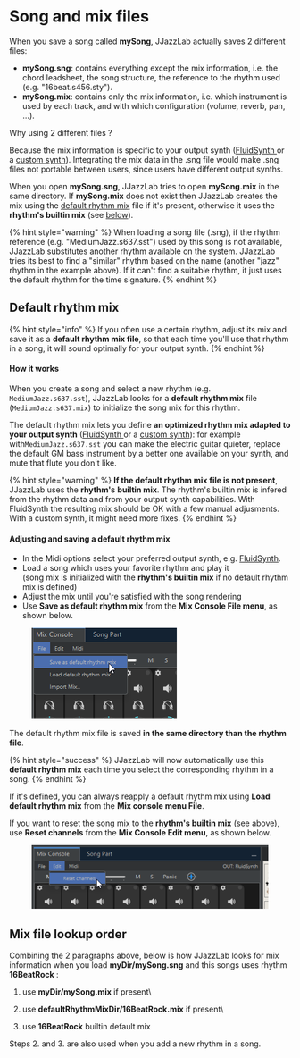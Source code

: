 # Song and mix files

When you save a song called **mySong**, JJazzLab actually saves 2 different files:

* **mySong.sng**: contains everything except the mix information, i.e. the chord leadsheet, the song structure, the reference to the rhythm used (e.g. "16beat.s456.sty").
* **mySong.mix**: contains only the mix information, i.e. which instrument is used by each track, and with which configuration (volume, reverb, pan, ...).

Why using 2 different files ?&#x20;

Because the mix information is specific to your output synth ([FluidSynth ](../sounds/using-fluidsynth.md)or a [custom synth](../sounds/other-synths.md)). Integrating the mix data in the .sng file would make .sng files not portable between users, since users have different output synths.

When you open **mySong.sng**, JJazzLab tries to open **mySong.mix** in the same directory. If **mySong.mix** does not exist then JJazzLab creates the mix using the [default rhythm mix](song-and-mix-files.md#default-rhythm-mix) file if it's present, otherwise it uses the **rhythm's builtin mix** (see [below](song-and-mix-files.md#default-rhythm-mix)).

{% hint style="warning" %}
When loading a song file (.sng),  if the rhythm reference (e.g. "MediumJazz.s637.sst") used by this song is not available, JJazzLab substitutes another rhythm available on the system. JJazzLab tries its best to find a "similar" rhythm based on the name (another "jazz" rhythm in the example above). If it can't find a suitable rhythm, it just uses the default rhythm for the time signature.
{% endhint %}

## Default rhythm mix

{% hint style="info" %}
If you often use a certain rhythm, adjust its mix and save it as a **default rhythm mix file**, so that each time you'll use that rhythm in a song, it will sound optimally for your output synth.
{% endhint %}

#### How it works

When you create a song and select a new rhythm (e.g. `MediumJazz.s637.sst`), JJazzLab looks for a **default rhythm mix** file (`MediumJazz.s637.mix`) to initialize the song mix for this rhythm.&#x20;

The default rhythm mix lets you define **an optimized rhythm mix adapted to your output synth** ([FluidSynth ](../sounds/using-fluidsynth.md)or a [custom synth](../sounds/other-synths.md)): for example with`MediumJazz.s637.sst` you can make the electric guitar quieter, replace the default GM bass instrument by a better one available on your synth, and mute that flute you don't like.

{% hint style="warning" %}
**If the default rhythm mix file is not present**, JJazzLab uses the **rhythm's** **builtin mix**. The rhythm's builtin mix is infered from the rhythm data and from your output synth capabilities. With FluidSynth the resulting mix should be OK  with a few manual adjusments. With a custom synth, it might need more fixes.
{% endhint %}

#### Adjusting and saving a default rhythm mix

* In the Midi options select your preferred output synth, e.g. [FluidSynth](../sounds/using-fluidsynth.md).&#x20;
* Load a song which uses your favorite rhythm and play it\
  (song mix is initialized with the **rhythm's builtin mix** if no default rhythm mix is defined)
* Adjust the mix until you're satisfied with the song rendering
* Use **Save as default rhythm mix** from the **Mix Console File menu**, as shown below.

<figure><img src="../.gitbook/assets/2024-09-30 22_55_58-JJazzLab  4.1.2-SNAPSHOT.png" alt=""><figcaption></figcaption></figure>

The default rhythm mix file is saved **in the same directory than the rhythm file**.&#x20;

{% hint style="success" %}
JJazzLab will now automatically use this **default rhythm mix** each time you select the corresponding rhythm in a song.
{% endhint %}

If it's defined, you can always reapply a default rhythm mix using **Load default rhythm mix** from the **Mix console menu File**.&#x20;

If you want to reset the song mix to the **rhythm's builtin mix** (see above), use **Reset channels** from the **Mix Console Edit menu**, as shown below.&#x20;

<figure><img src="../.gitbook/assets/2024-09-30 22_26_48-JJazzLab  4.1.2-SNAPSHOT.png" alt=""><figcaption></figcaption></figure>

## Mix file lookup order

Combining the 2 paragraphs above, below is how JJazzLab looks for mix information when you load **myDir/mySong.sng** and this songs uses rhythm **16BeatRock** :

1. use **myDir/mySong.mix** if present\

2. use **defaultRhythmMixDir/16BeatRock.mix** if present\

3. use **16BeatRock** builtin default mix

Steps 2. and 3. are also used when you add a new rhythm in a song.
